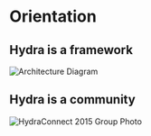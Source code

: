 # Orientation

## Hydra is a framework
![Architecture Diagram](https://wiki.duraspace.org/download/attachments/22022608/hydra_9_architecture_2016.png?version=1&modificationDate=1467992759221&api=v2)

## Hydra is a community
![HydraConnect 2015 Group Photo](https://wiki.duraspace.org/download/attachments/67241821/HydraConnect2015-small-pano.jpg?version=1&modificationDate=1442945532177&api=v2)

